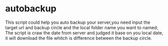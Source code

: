 # autobackup
This script could help you auto backup your server,you need input the target url and backup circle and the local folder name you want to named;
The script is craw the date from server and judged it base on you local date, it will download the file whitch is difference between the backup circle.
